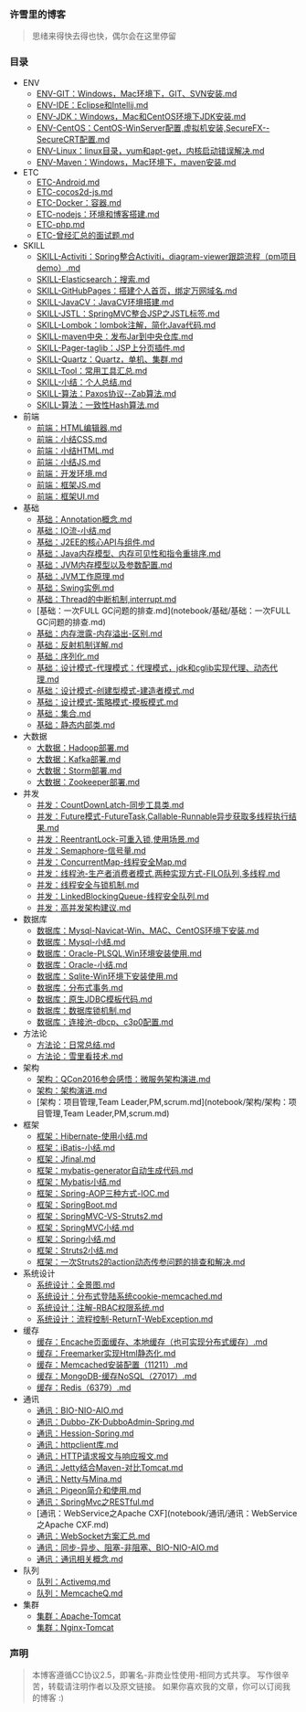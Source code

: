 ### 许雪里的博客
>思绪来得快去得也快，偶尔会在这里停留


### 目录

- ENV
    - [ENV-GIT：Windows，Mac环境下，GIT、SVN安装.md](notebook/ENV/ENV-GIT：Windows，Mac环境下，GIT、SVN安装.md)
    - [ENV-IDE：Eclipse和Intellij.md](notebook/ENV/ENV-IDE：Eclipse和Intellij.md)
    - [ENV-JDK：Windows，Mac和CentOS环境下JDK安装.md](notebook/ENV/ENV-JDK：Windows，Mac和CentOS环境下JDK安装.md)
    - [ENV-CentOS：CentOS-WinServer配置,虚拟机安装,SecureFX--SecureCRT配置.md](notebook/ENV/ENV-CentOS：CentOS-WinServer配置,虚拟机安装,SecureFX--SecureCRT配置.md)
    - [ENV-Linux：linux目录，yum和apt-get，内核启动错误解决.md](notebook/ENV/ENV-Linux：linux目录，yum和apt-get，内核启动错误解决.md)
    - [ENV-Maven：Windows，Mac环境下，maven安装.md](notebook/ENV/ENV-Maven：Windows，Mac环境下，maven安装.md)
- ETC
    - [ETC-Android.md](notebook/ETC/ETC-Android.md)
    - [ETC-cocos2d-js.md](notebook/ETC/ETC-cocos2d-js.md)
    - [ETC-Docker：容器.md](notebook/ETC/ETC-Docker：容器.md)
    - [ETC-nodejs：环境和博客搭建.md](notebook/ETC/ETC-nodejs：环境和博客搭建.md)
    - [ETC-php.md](notebook/ETC/ETC-php.md)
    - [ETC-曾经汇总的面试题.md](notebook/ETC/ETC-曾经汇总的面试题.md)
- SKILL
    - [SKILL-Activiti：Spring整合Activiti，diagram-viewer跟踪流程（pm项目demo）.md](notebook/SKILL/SKILL-Activiti：Spring整合Activiti，diagram-viewer跟踪流程（pm项目demo）.md)
    - [SKILL-Elasticsearch：搜索.md](notebook/SKILL/SKILL-Elasticsearch：搜索.md)
    - [SKILL-GitHubPages：搭建个人首页，绑定万网域名.md](notebook/SKILL/SKILL-GitHubPages：搭建个人首页，绑定万网域名.md)
    - [SKILL-JavaCV：JavaCV环境搭建.md](notebook/SKILL/SKILL-JavaCV：JavaCV环境搭建.md)
    - [SKILL-JSTL：SpringMVC整合JSP之JSTL标签.md](notebook/SKILL/SKILL-JSTL：SpringMVC整合JSP之JSTL标签.md)
    - [SKILL-Lombok：lombok注解，简化Java代码.md](notebook/SKILL/SKILL-Lombok：lombok注解，简化Java代码.md)
    - [SKILL-maven中央：发布Jar到中央仓库.md](notebook/SKILL/SKILL-maven中央：发布Jar到中央仓库.md)
    - [SKILL-Pager-taglib：JSP上分页插件.md](notebook/SKILL/SKILL-Pager-taglib：JSP上分页插件.md)
    - [SKILL-Quartz：Quartz，单机、集群.md](notebook/SKILL/SKILL-Quartz：Quartz，单机、集群.md)
    - [SKILL-Tool：常用工具汇总.md](notebook/SKILL/SKILL-Tool：常用工具汇总.md)
    - [SKILL-小结：个人总结.md](notebook/SKILL/SKILL-小结：个人总结.md)
    - [SKILL-算法：Paxos协议--Zab算法.md](notebook/SKILL/SKILL-算法：Paxos协议--Zab算法.md)
    - [SKILL-算法：一致性Hash算法.md](notebook/SKILL/SKILL-算法：一致性Hash算法.md)
- 前端
    - [前端：HTML编辑器.md](notebook/前端/前端：HTML编辑器.md)
    - [前端：小结CSS.md](notebook/前端/前端：小结CSS.md)
    - [前端：小结HTML.md](notebook/前端/前端：小结HTML.md)
    - [前端：小结JS.md](notebook/前端/前端：小结JS.md)
    - [前端：开发环境.md](notebook/前端/前端：开发环境.md)
    - [前端：框架JS.md](notebook/前端/前端：框架JS.md)
    - [前端：框架UI.md](notebook/前端/前端：框架UI.md)
- 基础
    - [基础：Annotation概念.md](notebook/基础/基础：Annotation概念.md)
    - [基础：IO流-小结.md](notebook/基础/基础：IO流-小结.md)
    - [基础：J2EE的核心API与组件.md](notebook/基础/基础：J2EE的核心API与组件.md)
    - [基础：Java内存模型、内存可见性和指令重排序.md](notebook/基础/基础：Java内存模型、内存可见性和指令重排序.md)
    - [基础：JVM内存模型以及参数配置.md](notebook/基础/基础：JVM内存模型以及参数配置.md)
    - [基础：JVM工作原理.md](notebook/基础/基础：JVM工作原理.md)
    - [基础：Swing实例.md](notebook/基础/基础：Swing实例.md)
    - [基础：Thread的中断机制,interrupt.md](notebook/基础/基础：Thread的中断机制,interrupt.md)
    - [基础：一次FULL GC问题的排查.md](notebook/基础/基础：一次FULL GC问题的排查.md)
    - [基础：内存泄露-内存溢出-区别.md](notebook/基础/基础：内存泄露-内存溢出-区别.md)
    - [基础：反射机制详解.md](notebook/基础/基础：反射机制详解.md)
    - [基础：序列化.md](notebook/基础/基础：序列化.md)
    - [基础：设计模式-代理模式：代理模式，jdk和cglib实现代理、动态代理.md](notebook/基础/基础：设计模式-代理模式：代理模式，jdk和cglib实现代理、动态代理.md)
    - [基础：设计模式-创建型模式-建造者模式.md](notebook/基础/基础：设计模式-创建型模式-建造者模式.md)
    - [基础：设计模式-策略模式-模板模式.md](notebook/基础/基础：设计模式-策略模式-模板模式.md)
    - [基础：集合.md](notebook/基础/基础：集合.md)
    - [基础：静态内部类.md](notebook/基础/基础：静态内部类.md)    
- 大数据
    - [大数据：Hadoop部署.md](notebook/大数据/大数据：Hadoop部署.md)
    - [大数据：Kafka部署.md](notebook/大数据/大数据：Kafka部署.md)
    - [大数据：Storm部署.md](notebook/大数据/大数据：Storm部署.md)
    - [大数据：Zookeeper部署.md](notebook/大数据/大数据：Zookeeper部署.md)
- 并发
    - [并发：CountDownLatch-同步工具类.md](notebook/并发/并发：CountDownLatch-同步工具类.md)
    - [并发：Future模式-FutureTask,Callable-Runnable异步获取多线程执行结果.md](notebook/并发/并发：Future模式-FutureTask,Callable-Runnable异步获取多线程执行结果.md)
    - [并发：ReentrantLock-可重入锁,使用场景.md](notebook/并发/并发：ReentrantLock-可重入锁,使用场景.md)
    - [并发：Semaphore-信号量.md](notebook/并发/并发：Semaphore-信号量.md)
    - [并发：ConcurrentMap-线程安全Map.md](notebook/并发/并发：ConcurrentMap-线程安全Map.md)
    - [并发：线程池-生产者消费者模式,两种实现方式-FILO队列,多线程.md](notebook/并发/并发：线程池-生产者消费者模式,两种实现方式-FILO队列,多线程.md)
    - [并发：线程安全与锁机制.md](notebook/并发/并发：线程安全与锁机制.md)
    - [并发：LinkedBlockingQueue-线程安全队列.md](notebook/并发/并发：LinkedBlockingQueue-线程安全队列.md)
    - [并发：高并发架构建议.md](notebook/并发/并发：高并发架构建议.md)
- 数据库
    - [数据库：Mysql-Navicat-Win、MAC、CentOS环境下安装.md](notebook/数据库/数据库：Mysql-Navicat-Win、MAC、CentOS环境下安装.md)
    - [数据库：Mysql-小结.md](notebook/数据库/数据库：Mysql-小结.md)
    - [数据库：Oracle-PLSQL,Win环境安装使用.md](notebook/数据库/数据库：Oracle-PLSQL,Win环境安装使用.md)
    - [数据库：Oracle-小结.md](notebook/数据库/数据库：Oracle-小结.md)
    - [数据库：Sqlite-Win环境下安装使用.md](notebook/数据库/数据库：Sqlite-Win环境下安装使用.md)
    - [数据库：分布式事务.md](notebook/数据库/数据库：分布式事务.md)
    - [数据库：原生JDBC模板代码.md](notebook/数据库/数据库：原生JDBC模板代码.md)
    - [数据库：数据库锁机制.md](notebook/数据库/数据库：数据库锁机制.md)
    - [数据库：连接池-dbcp、c3p0配置.md](notebook/数据库/数据库：连接池-dbcp、c3p0配置.md)
- 方法论
    - [方法论：日常总结.md](notebook/方法论/方法论：日常总结.md)
    - [方法论：雪里看技术.md](notebook/方法论/方法论：雪里看技术.md)
- 架构
    - [架构：QCon2016参会感悟：微服务架构演进.md](notebook/架构/架构：QCon2016参会感悟：微服务架构演进.md)
    - [架构：架构演进.md](notebook/架构/架构：架构演进.md)
    - [架构：项目管理,Team Leader,PM,scrum.md](notebook/架构/架构：项目管理,Team Leader,PM,scrum.md)
- 框架
    - [框架：Hibernate-使用小结.md](notebook/框架/框架：Hibernate-使用小结.md)
    - [框架：iBatis-小结.md](notebook/框架/框架：iBatis-小结.md)
    - [框架：Jfinal.md](notebook/框架/框架：Jfinal.md)
    - [框架：mybatis-generator自动生成代码.md](notebook/框架/框架：mybatis-generator自动生成代码.md)
    - [框架：Mybatis小结.md](notebook/框架/框架：Mybatis小结.md)
    - [框架：Spring-AOP三种方式-IOC.md](notebook/框架/框架：Spring-AOP三种方式-IOC.md)
    - [框架：SpringBoot.md](notebook/框架/框架：SpringBoot.md)
    - [框架：SpringMVC-VS-Struts2.md](notebook/框架/框架：SpringMVC-VS-Struts2.md)
    - [框架：SpringMVC小结.md](notebook/框架/框架：SpringMVC小结.md)
    - [框架：Spring小结.md](notebook/框架/框架：Spring小结.md)
    - [框架：Struts2小结.md](notebook/框架/框架：Struts2小结.md)
    - [框架：一次Struts2的action动态传参问题的排查和解决.md](notebook/框架/框架：一次Struts2的action动态传参问题的排查和解决.md)
- 系统设计
    - [系统设计：全景图.md](notebook/系统设计/系统设计：全景图.md)
    - [系统设计：分布式登陆系统cookie-memcached.md](notebook/系统设计/系统设计：分布式登陆系统cookie-memcached.md)
    - [系统设计：注解-RBAC权限系统.md](notebook/系统设计/系统设计：注解-RBAC权限系统.md)
    - [系统设计：流程控制-ReturnT-WebException.md](notebook/系统设计/系统设计：流程控制-ReturnT-WebException.md)
- 缓存
    - [缓存：Encache页面缓存、本地缓存（也可实现分布式缓存）.md](notebook/缓存/缓存：Encache页面缓存、本地缓存（也可实现分布式缓存）.md)
    - [缓存：Freemarker实现Html静态化.md](notebook/缓存/缓存：Freemarker实现Html静态化.md)
    - [缓存：Memcached安装配置（11211）.md](notebook/缓存/缓存：Memcached安装配置（11211）.md)
    - [缓存：MongoDB-缓存NoSQL（27017）.md](notebook/缓存/缓存：MongoDB-缓存NoSQL（27017）.md)
    - [缓存：Redis（6379）.md](notebook/缓存/缓存：Redis（6379）.md)
- 通讯
    - [通讯：BIO-NIO-AIO.md](notebook/通讯/通讯：BIO-NIO-AIO.md)
    - [通讯：Dubbo-ZK-DubboAdmin-Spring.md](notebook/通讯/通讯：Dubbo-ZK-DubboAdmin-Spring.md)
    - [通讯：Hession-Spring.md](notebook/通讯/通讯：Hession-Spring.md)
    - [通讯：httpclient库.md](notebook/通讯/通讯：httpclient库.md)
    - [通讯：HTTP请求报文与响应报文.md](notebook/通讯/通讯：HTTP请求报文与响应报文.md)
    - [通讯：Jetty结合Maven-对比Tomcat.md](notebook/通讯/通讯：Jetty结合Maven-对比Tomcat.md)
    - [通讯：Netty与Mina.md](notebook/通讯/通讯：Netty与Mina.md)
    - [通讯：Pigeon简介和使用.md](notebook/通讯/通讯：Pigeon简介和使用.md)
    - [通讯：SpringMvc之RESTful.md](notebook/通讯/通讯：SpringMvc之RESTful.md)
    - [通讯：WebService之Apache CXF](notebook/通讯/通讯：WebService之Apache CXF.md)
    - [通讯：WebSocket方案汇总.md](notebook/通讯/通讯：WebSocket方案汇总.md)
    - [通讯：同步-异步、阻塞-非阻塞、BIO-NIO-AIO.md](notebook/通讯/通讯：同步-异步、阻塞-非阻塞、BIO-NIO-AIO.md)
    - [通讯：通讯相关概念.md](notebook/通讯/通讯：通讯相关概念.md)
- 队列
    - [队列：Activemq.md](notebook/队列/队列：Activemq.md)
    - [队列：MemcacheQ.md](notebook/队列/队列：MemcacheQ.md)
- 集群
    - [集群：Apache-Tomcat](notebook/集群/集群：Apache-Tomcat.md)
    - [集群：Nginx-Tomcat](notebook/集群/集群：Nginx-Tomcat.md)


### 声明
> 本博客遵循CC协议2.5，即署名-非商业性使用-相同方式共享。
  写作很辛苦，转载请注明作者以及原文链接。
  如果你喜欢我的文章，你可以订阅我的博客 :)
  